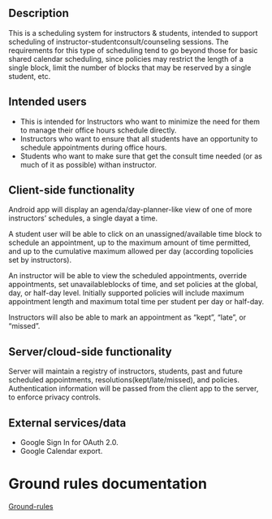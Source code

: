 ## Description

This is a scheduling system for instructors & students, intended to support scheduling of instructor-studentconsult/counseling sessions.
The requirements for this type of scheduling tend to go beyond those for basic shared calendar scheduling, since policies may restrict the length of a single block,
 limit the number of blocks that may be reserved by a single student, etc.

## Intended users

* This is intended for Instructors who want to minimize the need for them to manage their office hours schedule directly. 
* Instructors who want to ensure that all students have an opportunity to schedule appointments during office hours.
* Students who want to make sure that get the consult time needed (or as much of it as possible) withan instructor.

## Client-side functionality

Android app will display an agenda/day-planner-like view of one of more instructors’ schedules, a single dayat a time.

A student user will be able to click on an unassigned/available time block to schedule an appointment, up to the maximum amount of time permitted, and up to the 
cumulative maximum allowed per day (according topolicies set by instructors).

An instructor will be able to view the scheduled appointments, override appointments, set unavailableblocks of time, and set policies at the global, day,
 or half-day level. Initially supported policies will include maximum appointment length and maximum total time per student per day or half-day.

Instructors will also be able to mark an appointment as “kept”, “late”, or “missed”.

## Server/cloud-side functionality

Server will maintain a registry of instructors, students, past and future scheduled appointments, resolutions(kept/late/missed), and policies.
Authentication information will be passed from the client app to the server,
to enforce privacy controls.

## External services/data

* Google Sign In for OAuth 2.0.
* Google Calendar export.

# Ground rules documentation

[Ground-rules](ground-rules.md)
